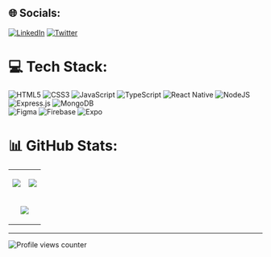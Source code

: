 
## 🌐 Socials:
[![LinkedIn](https://img.shields.io/badge/LinkedIn-%230077B5.svg?logo=linkedin&logoColor=white)](https://linkedin.com/in/erdemalptugoksuz) [![Twitter](https://img.shields.io/badge/Twitter-%231DA1F2.svg?logo=Twitter&logoColor=white)](https://twitter.com/nativerdem) 

# 💻 Tech Stack:
![HTML5](https://img.shields.io/badge/html5-%23E34F26.svg?style=for-the-badge&logo=html5&logoColor=white) 
![CSS3](https://img.shields.io/badge/css3-%231572B6.svg?style=for-the-badge&logo=css3&logoColor=white) 
![JavaScript](https://img.shields.io/badge/javascript-%23323330.svg?style=for-the-badge&logo=javascript&logoColor=%23F7DF1E) 
![TypeScript](https://img.shields.io/badge/typescript-%23007ACC.svg?style=for-the-badge&logo=typescript&logoColor=white) 
![React Native](https://img.shields.io/badge/react_native-%2320232a.svg?style=for-the-badge&logo=react&logoColor=%2361DAFB) 
![NodeJS](https://img.shields.io/badge/node.js-6DA55F?style=for-the-badge&logo=node.js&logoColor=white)
![Express.js](https://img.shields.io/badge/express.js-%23404d59.svg?style=for-the-badge&logo=express&logoColor=%2361DAFB) 
![MongoDB](https://img.shields.io/badge/MongoDB-%234ea94b.svg?style=for-the-badge&logo=mongodb&logoColor=white) 	
![Figma](https://img.shields.io/badge/figma-%23F24E1E.svg?style=for-the-badge&logo=figma&logoColor=white)
![Firebase](https://img.shields.io/badge/firebase-%23039BE5.svg?style=for-the-badge&logo=firebase) 
![Expo](https://img.shields.io/badge/expo-1C1E24?style=for-the-badge&logo=expo&logoColor=#D04A37) 
# 📊 GitHub Stats:

<div align="center">
  <table>
    <tr>
      <td align="center" width="50%">
        <p><img align="center" src="https://github-readme-stats.vercel.app/api?username=erdemalptugoksuz&theme=tokyonight&hide_border=true&include_all_commits=true&count_private=true"></p>
      </td>
      <td align="center" width="50%">
        <p><img align="center" src="https://github-readme-stats.vercel.app/api/top-langs/?username=erdemalptugoksuz&theme=tokyonight&hide_border=true&include_all_commits=true&count_private=true&layout=compact"></p>
      </td>
    </tr>
    <tr>
      <td colspan="2" align="center" width="100%">
        <p><img align="center" src="https://github-readme-streak-stats.herokuapp.com/?user=erdemalptugoksuz&theme=tokyonight&hide_border=true"></p>
      </td>
    </tr>
  </table>
</div>

---
![Profile views counter](https://komarev.com/ghpvc/?username=erdemalptugoksuz&&style=flat-square)  
